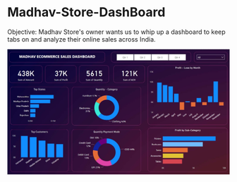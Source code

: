 # Madhav-Store-DashBoard
Objective:    Madhav Store's owner wants us to whip up a dashboard to keep tabs on and analyze their online sales across India.

<img src="DashBoard 5.jpeg" alt="DashBoard 5">
